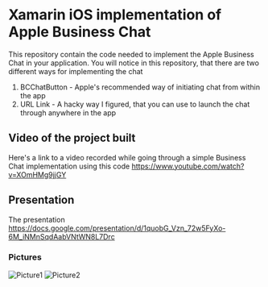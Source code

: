 # Xamarin iOS implementation of Apple Business Chat

This repository contain the code needed to implement the Apple Business Chat in your application. 
You will notice in this repository, that there are two different ways for implementing the chat

1. BCChatButton - Apple's recommended way of initiating chat from within the app
2. URL Link - A hacky way I figured, that you can use to launch the chat through anywhere in the app

## Video of the project built

Here's a link to a video recorded while going through a simple Business Chat implementation using this code 
https://www.youtube.com/watch?v=XOmHMg9jjGY

## Presentation

The presentation 
https://docs.google.com/presentation/d/1quobG_Vzn_72w5FyXo-6M_iNMnSqdAabVNtWN8L7Drc

### Pictures

![Picture1](XamarinAppleBusinessChat/Images/IMG_4126.PNG)
![Picture2](XamarinAppleBusinessChat/Images/IMG_4126.PNG)

